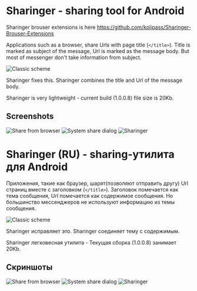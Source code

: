 Sharinger - sharing tool for Android
=========

Sharinger brouser extensions is here https://github.com/kolipass/Sharinger-Brouser-Extensions

Applications such as a browser, share Urls with page title (```</title>```). Title is marked as subject of the message, Url is marked as the message body. 
But most of messenger don't take information from subject.

![Classic scheme](http://kolipass.github.io/Sharinger/images/Sharinger_scheme.png)

Sharinger fixes this. Sharinger combines the title and Url of the message body.

Sharinger is very lightweight - current build (1.0.0.8)  file size is 20Kb.


Screenshots
---
![Share from browser](http://kolipass.github.io/Sharinger/images/browser_share.png)
![System share dialog](http://kolipass.github.io/Sharinger/images/sharing_dialog.png)
![Sharinger](http://kolipass.github.io/Sharinger/images/sharinger.png)


Sharinger (RU) - sharing-утилита для Android 
=========


Приложения, такие как браузер, шарят(позволяют отправить другу) Url страниц вместе с заголовком (```</title>```). Заголовок помечается как тема сообщения, Url помечается как содержимое сообщения. 
Но большинство мессенджеров не используют информацию из темы сообщения. 

![Classic scheme](http://kolipass.github.io/Sharinger/images/Sharinger_scheme.png)

Sharinger исправляет это. Sharinger соединяет тему с содержимым.

Sharinger легковесная  утилита - Текущая сборка (1.0.0.8)  занимает 20Kb.


Скриншоты
---
![Share from browser](http://kolipass.github.io/Sharinger/images/browser_share.png)
![System share dialog](http://kolipass.github.io/Sharinger/images/sharing_dialog.png)
![Sharinger](http://kolipass.github.io/Sharinger/images/sharinger.png)

